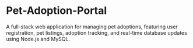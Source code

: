 # Pet-Adoption-Portal
A full-stack web application for managing pet adoptions, featuring user registration, pet listings, adoption tracking, and real-time database updates using Node.js and MySQL.
